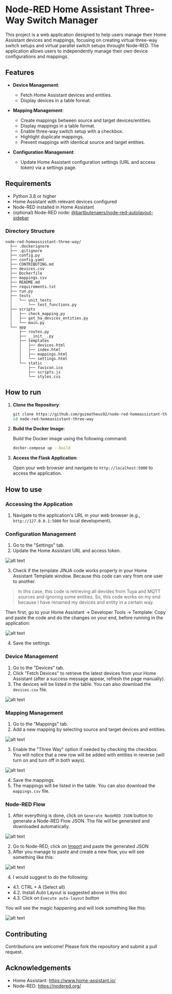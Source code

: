 # Node-RED Home Assistant Three-Way Switch Manager

This project is a web application designed to help users manage their Home Assistant devices and mappings, focusing on creating virtual three-way switch setups and virtual parallel switch setups throught Node-RED. The application allows users to independently manage their own device configurations and mappings.

## Features

- **Device Management**:
  - Fetch Home Assistant devices and entities.
  - Display devices in a table format.
  
- **Mapping Management**:
  - Create mappings between source and target devices/entities.
  - Display mappings in a table format.
  - Enable three-way switch setup with a checkbox.
  - Highlight duplicate mappings.
  - Prevent mappings with identical source and target entities.
  
- **Configuration Management**:
  - Update Home Assistant configuration settings (URL and access token) via a settings page.

## Requirements

- Python 3.8 or higher
- Home Assistant with relevant devices configured
- Node-RED installed in Home Assistant
- (optional) Node-RED node: [@bartbutenaers/node-red-autolayout-sidebar](https://flows.nodered.org/node/@bartbutenaers/node-red-autolayout-sidebar "@bartbutenaers/node-red-autolayout-sidebar")

### Directory Structure

```plaintext
node-red-homeassistant-three-way/
  ├── .dockerignore
  ├── .gitignore
  ├── config.py
  ├── config.yaml
  ├── CONTRIBUTING.md
  ├── devices.csv
  ├── Dockerfile
  ├── mappings.csv
  ├── README.md
  ├── requirements.txt
  ├── run.py
  ├── tests
  │   └── unit_tests
  │       └── test_functions.py
  ├── scripts
  │   ├── check_mapping.py
  │   ├── get_ha_devices_entities.py
  │   └── main.py
  └── app
      ├── routes.py
      ├── __init__.py
      ├── templates
      │   ├── devices.html
      │   ├── index.html
      │   ├── mappings.html
      │   └── settings.html
      └── static
          ├── favicon.ico
          ├── scripts.js
          └── styles.css
```

## How to run

1. **Clone the Repository**:

    ```bash
    git clone https://github.com/guimatheus92/node-red-homeassistant-three-way.git
    cd node-red-homeassistant-three-way
    ```

2. **Build the Docker Image**:

    Build the Docker image using the following command:

    ```bash
    docker-compose up --build
    ```

3. **Access the Flask Application**:

    Open your web browser and navigate to `http://localhost:5000` to access the application.

## How to use

### Accessing the Application

1. Navigate to the application's URL in your web browser (e.g., `http://127.0.0.1:5000` for local development).

### Configuration Management

1. Go to the "Settings" tab.
2. Update the Home Assistant URL and access token.

![alt text](media/settings.png)

3. Check if the template JINJA code works properly in your Home Assistant Template window. Because this code can vary from one user to another.
> In this case, this code is retrieving all devides from Tuya and MQTT sources and ignoring some entities. So, this code works on my end because I have renamed my devices and entity in a certain way.

Then first, go to your Home Assistant -> Developer Tools -> Template:
Copy and paste the code and do the changes on your end, before running in the application:

![alt text](media/template-code.png)

4. Save the settings.

### Device Management

1. Go to the "Devices" tab.
2. Click "Fetch Devices" to retrieve the latest devices from your Home Assistant (after a success message appear, refresh the page manually).
3. The devices will be listed in the table. You can also download the `devices.csv` file.

![alt text](media/devices.png)

### Mapping Management

1. Go to the "Mappings" tab.
2. Add a new mapping by selecting source and target devices and entities.

![alt text](media/source-target.png)

3. Enable the "Three Way" option if needed by checking the checkbox. You will notice that a new row will be added with entities in reverse (will turn on and turn off in both ways).

![alt text](media/three-way.png)

4. Save the mappings.
5. The mappings will be listed in the table. You can also download the `mappings.csv` file.

### Node-RED Flow

1. After everything is done, click on `Generate NodeRED JSON` button to generate a Node-RED Flow JSON. The file will be generated and downloaded automatically.

![alt text](media/nodered-flow.png)

2. Go to Node-RED, click on [Import](https://nodered.org/docs/user-guide/editor/workspace/import-export) and paste the generated JSON
3. After you manage to paste and create a new flow, you will see something like this:

![alt text](media/nodered-imported.png)

4. I would suggest to do the following:
- 4.1. CTRL + A (Select all)
- 4.2. Install Auto Layout is suggested above in this doc
- 4.3. Click on `Execute auto-layout` button

You will see the magic happening and will look something like this:

![alt text](media/nodered-autolayout.png)

## Contributing

Contributions are welcome! Please fork the repository and submit a pull request.

## Acknowledgements

- Home Assistant: https://www.home-assistant.io/
- Node-RED: https://nodered.org/
